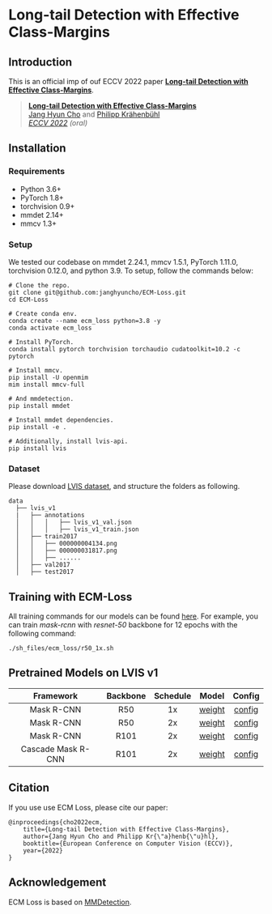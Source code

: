 # Long-tail Detection with Effective Class-Margins 

## Introduction 

This is an official imp of ouf ECCV 2022 paper [**Long-tail Detection with Effective Class-Margins**](https://www.ecva.net/papers/eccv_2022/papers_ECCV/papers/136680684.pdf). 

> [**Long-tail Detection with Effective Class-Margins**](https://www.ecva.net/papers/eccv_2022/papers_ECCV/papers/136680684.pdf)             
> [Jang Hyun Cho](https://janghyuncho.github.io/) and [Philipp Kr&auml;henb&uuml;hl](https://www.philkr.net/)                 
> *[ECCV 2022](https://eccv2022.ecva.net/) (oral)*      

## Installation
### Requirements 
- Python 3.6+
- PyTorch 1.8+
- torchvision 0.9+
- mmdet 2.14+
- mmcv 1.3+

### Setup
We tested our codebase on mmdet 2.24.1, mmcv 1.5.1, PyTorch 1.11.0, torchvision 0.12.0, and python 3.9. To setup, follow the commands below:

~~~
# Clone the repo.
git clone git@github.com:janghyuncho/ECM-Loss.git
cd ECM-Loss 

# Create conda env.
conda create --name ecm_loss python=3.8 -y 
conda activate ecm_loss

# Install PyTorch.
conda install pytorch torchvision torchaudio cudatoolkit=10.2 -c pytorch

# Install mmcv.
pip install -U openmim
mim install mmcv-full

# And mmdetection. 
pip install mmdet 

# Install mmdet dependencies.
pip install -e .

# Additionally, install lvis-api. 
pip install lvis
~~~

### Dataset 
Please download [LVIS dataset](https://www.lvisdataset.org/dataset), and structure the folders as following. 
~~~
data
  ├── lvis_v1
  |   ├── annotations
  │   │   │   ├── lvis_v1_val.json
  │   │   │   ├── lvis_v1_train.json
  │   ├── train2017
  │   │   ├── 000000004134.png
  │   │   ├── 000000031817.png
  │   │   ├── ......
  │   ├── val2017
  │   ├── test2017
~~~

## Training with ECM-Loss 
All training commands for our models can be found [here](). For example, you can train *mask-rcnn* with *resnet-50* backbone for 12 epochs with the following command:
~~~
./sh_files/ecm_loss/r50_1x.sh 
~~~


## Pretrained Models on LVIS v1


| Framework | Backbone | Schedule | Model | Config |
|:--:|:--:|:--:|:--:|:--:|
|Mask R-CNN |R50    | 1x  |[weight]()|[config]()  |
|Mask R-CNN |R50    | 2x  |[weight]()|[config]()  |
|Mask R-CNN |R101   | 2x |[weight]()|[config]()  |
|Cascade Mask R-CNN |R101  | 2x |[weight]()|[config]()  |

## Citation
If you use use ECM Loss, please cite our paper:

	@inproceedings{cho2022ecm,
  		title={Long-tail Detection with Effective Class-Margins},
  		author={Jang Hyun Cho and Philipp Kr{\"a}henb{\"u}hl},
  		booktitle={European Conference on Computer Vision (ECCV)},
  		year={2022}
	}


## Acknowledgement 
ECM Loss is based on [MMDetection](https://github.com/open-mmlab/mmdetection). 